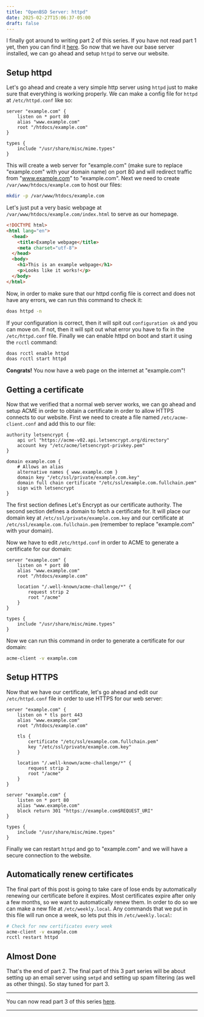 ```yaml
---
title: "OpenBSD Server: httpd"
date: 2025-02-27T15:06:37-05:00
draft: false
---
```


I finally got around to writing part 2 of this series. If you have not read part
1 yet, then you can find it [here](/blog/openbsd-server-install). So now that we
have our base server installed, we can go ahead and setup `httpd` to serve our
website.

## Setup httpd

Let's go ahead and create a very simple http server using `httpd` just to make
sure that everything is working properly. We can make a config file for `httpd`
at `/etc/httpd.conf` like so:

``` lighty 
server "example.com" {
	listen on * port 80
	alias "www.example.com"
	root "/htdocs/example.com"
}

types {
	include "/usr/share/misc/mime.types"
}
```

This will create a web server for "example.com" (make sure to replace
"example.com" with your domain name) on port 80 and will redirect traffic from
"www.example.com" to "example.com". Next we need to create
`/var/www/htdocs/example.com` to host our files:

``` sh
mkdir -p /var/www/htdocs/example.com
```

Let's just put a very basic webpage at `/var/www/htdocs/example.com/index.html`
to serve as our homepage.

``` html
<!DOCTYPE html>
<html lang="en">
  <head>
    <title>Example webpage</title>
    <meta charset="utf-8">
  </head>
  <body>
    <h1>This is an example webpage</h1>
    <p>Looks like it works!</p>
  </body>
</html>
```

Now, in order to make sure that our httpd config file is correct and does not
have any errors, we can run this command to check it:

``` sh
doas httpd -n
```

If your configuration is correct, then it will spit out `configuration ok` and
you can move on. If not, then it will spit out what error you have to fix in the
`/etc/httpd.conf` file. Finally we can enable httpd on boot and start it using
the `rcctl` command:

``` sh
doas rcctl enable httpd
doas rcctl start httpd
```

**Congrats!** You now have a web page on the internet at "example.com"!

## Getting a certificate

Now that we verified that a normal web server works, we can go ahead and setup
ACME in order to obtain a certificate in order to allow HTTPS connects to our
website. First we need to create a file named `/etc/acme-client.conf` and add
this to our file:

``` lighty
authority letsencrypt {
	api url "https://acme-v02.api.letsencrypt.org/directory"
	account key "/etc/acme/letsencrypt-privkey.pem"
}

domain example.com {
	# Allows an alias
	alternative names { www.example.com }
	domain key "/etc/ssl/private/example.com.key"
	domain full chain certificate "/etc/ssl/example.com.fullchain.pem"
	sign with letsencrypt
}
```

The first section defines Let's Encrypt as our certificate authority. The
second section defines a domain to fetch a certificate for. It will place our
domain key at `/etc/ssl/private/example.com.key` and our certificate at
`/etc/ssl/example.com.fullchain.pem` (remember to replace "example.com" with
your domain).

Now we have to edit `/etc/httpd.conf` in order to ACME to generate a certificate
for our domain:

``` lighty
server "example.com" {
	listen on * port 80
	alias "www.example.com"
	root "/htdocs/example.com"
	
	location "/.well-known/acme-challenge/*" {
		request strip 2
		root "/acme"
	}
}

types {
	include "/usr/share/misc/mime.types"
}
```

Now we can run this command in order to generate a certificate for our domain:

``` sh
acme-client -v example.com
```

## Setup HTTPS

Now that we have our certificate, let's go ahead and edit our `/etc/httpd.conf`
file in order to use HTTPS for our web server:

``` lighty
server "example.com" {
	listen on * tls port 443
	alias "www.example.com"
	root "/htdocs/example.com"
	
	tls {
		certificate "/etc/ssl/example.com.fullchain.pem"
		key "/etc/ssl/private/example.com.key"
	}
	
	location "/.well-known/acme-challenge/*" {
		request strip 2
		root "/acme"
	}
}

server "example.com" {
	listen on * port 80
	alias "www.example.com"
	block return 301 "https://example.com$REQUEST_URI"
}

types {
	include "/usr/share/misc/mime.types"
}
```

Finally we can restart `httpd` and go to "example.com" and we will have a secure
connection to the website.

## Automatically renew certificates

The final part of this post is going to take care of lose ends by automatically
renewing our certificate before it expires. Most certificates expire after only
a few months, so we want to automatically renew them. In order to do so we can
make a new file at `/etc/weekly.local`. Any commands that we put in this file
will run once a week, so lets put this in `/etc/weekly.local`:

``` sh
# Check for new certificates every week
acme-client -v example.com
rcctl restart httpd
```

## Almost Done

That's the end of part 2.
The final part of this 3 part series will be about setting up an email server
using `smtpd` and setting up spam filtering (as well as other things). So stay
tuned for part 3.

---

You can now read part 3 of this series [here](/blog/openbsd-smtpd).

---
